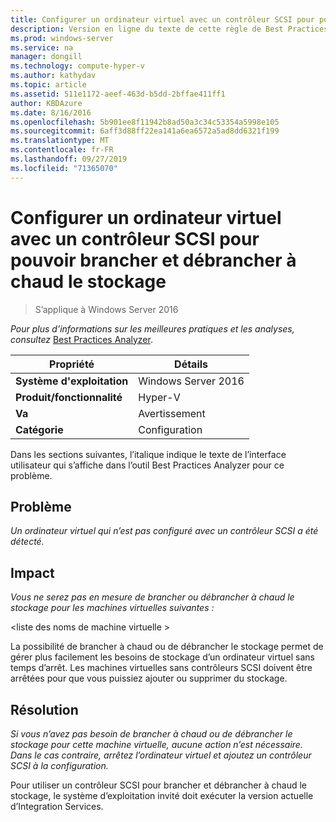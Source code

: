 ```yaml
---
title: Configurer un ordinateur virtuel avec un contrôleur SCSI pour pouvoir brancher et débrancher à chaud le stockage
description: Version en ligne du texte de cette règle de Best Practices Analyzer.
ms.prod: windows-server
ms.service: na
manager: dongill
ms.technology: compute-hyper-v
ms.author: kathydav
ms.topic: article
ms.assetid: 511e1172-aeef-463d-b5dd-2bffae411ff1
author: KBDAzure
ms.date: 8/16/2016
ms.openlocfilehash: 5b901ee8f11942b8ad50a3c34c53354a5998e105
ms.sourcegitcommit: 6aff3d88ff22ea141a6ea6572a5ad8dd6321f199
ms.translationtype: MT
ms.contentlocale: fr-FR
ms.lasthandoff: 09/27/2019
ms.locfileid: "71365070"
---
```

# <a name="configure-a-virtual-machine-with-a-scsi-controller-to-be-able-to-hot-plug-and-hot-unplug-storage"></a>Configurer un ordinateur virtuel avec un contrôleur SCSI pour pouvoir brancher et débrancher à chaud le stockage

>S’applique à Windows Server 2016


  
*Pour plus d’informations sur les meilleures pratiques et les analyses, consultez* [Best Practices Analyzer](https://go.microsoft.com/fwlink/?LinkId=122786).  
  
|Propriété|Détails|  
|-|-|  
|**Système d'exploitation**|Windows Server 2016|  
|**Produit/fonctionnalité**|Hyper-V|  
|**Va**|Avertissement|  
|**Catégorie**|Configuration|  
  
Dans les sections suivantes, l’italique indique le texte de l’interface utilisateur qui s’affiche dans l’outil Best Practices Analyzer pour ce problème.  
  
## <a name="issue"></a>Problème  
  
*Un ordinateur virtuel qui n’est pas configuré avec un contrôleur SCSI a été détecté.*  
  
## <a name="impact"></a>Impact  
  
*Vous ne serez pas en mesure de brancher ou débrancher à chaud le stockage pour les machines virtuelles suivantes :*  
  
\<liste des noms de machine virtuelle >  
  
La possibilité de brancher à chaud ou de débrancher le stockage permet de gérer plus facilement les besoins de stockage d’un ordinateur virtuel sans temps d’arrêt. Les machines virtuelles sans contrôleurs SCSI doivent être arrêtées pour que vous puissiez ajouter ou supprimer du stockage.  
  
## <a name="resolution"></a>Résolution  
  
*Si vous n’avez pas besoin de brancher à chaud ou de débrancher le stockage pour cette machine virtuelle, aucune action n’est nécessaire. Dans le cas contraire, arrêtez l’ordinateur virtuel et ajoutez un contrôleur SCSI à la configuration.*  
  
Pour utiliser un contrôleur SCSI pour brancher et débrancher à chaud le stockage, le système d’exploitation invité doit exécuter la version actuelle d’Integration Services.  
  


